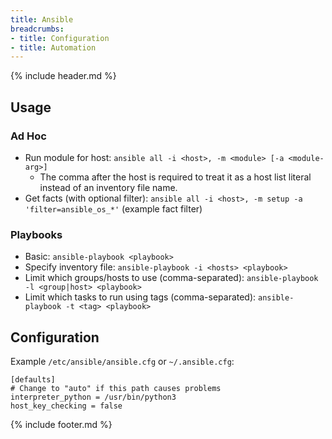 ```yaml
---
title: Ansible
breadcrumbs:
- title: Configuration
- title: Automation
---
```

{% include header.md %}

## Usage

### Ad Hoc

- Run module for host: `ansible all -i <host>, -m <module> [-a <module-arg>]`
    - The comma after the host is required to treat it as a host list literal instead of an inventory file name.
- Get facts (with optional filter): `ansible all -i <host>, -m setup -a 'filter=ansible_os_*'` (example fact filter)

### Playbooks

- Basic: `ansible-playbook <playbook>`
- Specify inventory file: `ansible-playbook -i <hosts> <playbook>`
- Limit which groups/hosts to use (comma-separated): `ansible-playbook -l <group|host> <playbook>`
- Limit which tasks to run using tags (comma-separated): `ansible-playbook -t <tag> <playbook>`

## Configuration

Example `/etc/ansible/ansible.cfg` or `~/.ansible.cfg`:

```
[defaults]
# Change to "auto" if this path causes problems
interpreter_python = /usr/bin/python3
host_key_checking = false
```

{% include footer.md %}
